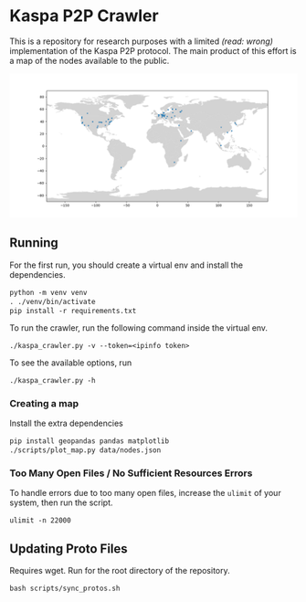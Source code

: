# Kaspa P2P Crawler

This is a repository for research purposes with a limited *(read: wrong)* 
implementation of the Kaspa P2P protocol. The main product of this effort 
is a map of the nodes available to the public.

![Node Map](./kaspad_nodes.png)

## Running

For the first run, you should create a virtual env and install the dependencies.

```{shell}
python -m venv venv
. ./venv/bin/activate
pip install -r requirements.txt
```

To run the crawler, run the following command inside the virtual env.
```{shell}
./kaspa_crawler.py -v --token=<ipinfo token>
```

To see the available options, run 
```{shell}
./kaspa_crawler.py -h
```

### Creating a map
 Install the extra dependencies
```{shell}
pip install geopandas pandas matplotlib
./scripts/plot_map.py data/nodes.json
```

### Too Many Open Files / No Sufficient Resources Errors

To handle errors due to too many open files, increase the `ulimit` of your 
system, then run the script.
```{shell}
ulimit -n 22000
```

## Updating Proto Files

Requires wget. Run for the root directory of the repository.

```{shell}
bash scripts/sync_protos.sh
```